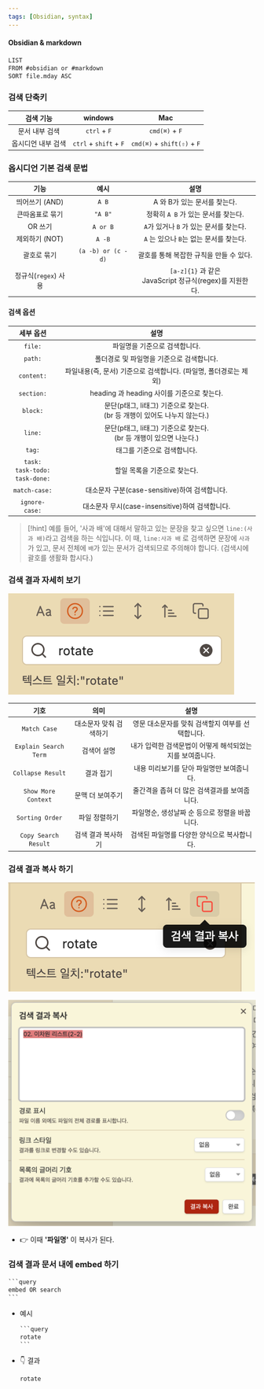 ```yaml
---
tags: [Obsidian, syntax]
---
```

#### Obsidian & markdown
```dataview
LIST
FROM #obsidian or #markdown  
SORT file.mday ASC
```


### 검색 단축키

|     검색 기능      |        windows         |             Mac             |
|:------------------:|:----------------------:|:---------------------------:|
|   문서 내부 검색   |      `ctrl` + `F`      |       `cmd(⌘)` + `F`        |
| 옵시디언 내부 검색 | `ctrl` + `shift` + `F` | `cmd(⌘)` + `shift(⇧)` + `F` |

### 옵시디언 기본 검색 문법

|         기능         |        예시        |                            설명                             |
|:--------------------:|:------------------:|:-----------------------------------------------------------:|
|    띄어쓰기 (AND)    |       `A B`        |                A 와 B가 있는 문서를 찾는다.                 |
|   큰따옴표로 묶기    |      `"A B"`       |             정확히 `A B` 가 있는 문서를 찾는다.             |
|       OR 쓰기        |      `A or B`      |           `A`가 있거나 `B` 가 있는 문서를 찾는다.           |
|    제외하기 (NOT)    |       `A -B`       |           `A` 는 있으나 `B`는 없는 문서를 찾는다.           |
|     괄호로 묶기      | `(a -b) or (c -d)` |           괄호를 통해 복잡한 규칙을 만들 수 있다.           |
| 정규식(`regex`) 사용 |                    | `[a-z]{1}` 과 같은 <br>JavaScript 정규식(regex)를 지원한다. |

#### 검색 옵션

|                 세부 옵션                  |                                     설명                                      |
|:------------------------------------------:|:-----------------------------------------------------------------------------:|
|                  `file:`                   |                         파일명을 기준으로 검색합니다.                         |
|                  `path:`                   |                   폴더경로 및 파일명을 기준으로 검색합니다.                   |
|                 `content:`                 |       파일내용(즉, 문서) 기준으로 검색합니다. (파일명, 폴더경로는 제외)       |
|                 `section:`                 |                  heading 과 heading 사이를 기준으로 찾는다.                   |
|                  `block:`                  | 문단(p태그, li태그) 기준으로 찾는다. <br>(br 등 개행이 있어도 나누지 않는다.) |
|                  `line:`                   |    문단(p태그, li태그) 기준으로 찾는다. <br>(br 등 개행이 있으면 나눈다.)     |
|                   `tag:`                   |                          태그를 기준으로 검색합니다.                          |
| `task:`  <br>`task-todo:` <br>`task-done:` |                         할일 목록을 기준으로 찾는다.                          |
|               `match-case:`                |                 대소문자 구분(case-sensitive)하여 검색합니다.                 |
|               `ignore-case:`               |                대소문자 무시(case-insensitive)하여 검색합니다.                |

> [!hint] 예를 들어, '사과 배'에 대해서 말하고 있는 문장을 찾고 싶으면 `line:(사과 배)`라고 검색을 하는 식입니다. 이 때, `line:사과 배` 로 검색하면 문장에 `사과`가 있고, 문서 전체에 `배`가 있는 문서가 검색되므로 주의해야 합니다. (검색시에 괄호를 생활화 합시다.)


### 검색 결과 자세히 보기
![](assets/Obsidian%20search.png)

|         기호          |          의미          |                           설명                           |
|:---------------------:|:----------------------:|:--------------------------------------------------------:|
|     `Match Case`      | 대소문자 맞춰 검색하기 |     영문 대소문자를 맞춰 검색할지 여부를 선택합니다.     |
| `Explain Search Term` |      검색어 설명       | 내가 입력한 검색문법이 어떻게 해석되었는지를 보여줍니다. |
|   `Collapse Result`   |       결과 접기        |        내용 미리보기를 닫아 파일명만 보여줍니다.         |
|  `Show More Context`  |    문맥 더 보여주기    |       줄간격을 좁혀 더 많은 검색결과를 보여줍니다.       |
|    `Sorting Order`    |     파일 정렬하기      |      파일명순, 생성날짜 순 등으로 정렬을 바꿉니다.       |
| `Copy Search Result`  |   검색 결과 복사하기   |       검색된 파일명를 다양한 양식으로 복사합니다.        |


### 검색 결과 복사 하기
![](assets/Obsidian%20search-1.png)

![](assets/Obsidian%20search-2.png)
- 👉 이때 **'파일명'** 이 복사가 된다.


### 검색 결과 문서 내에 embed 하기
````
```query
embed OR search
```
````


- 예시
	````
	```query
	rotate
	```
	````

- 👇 결과
	```query
	rotate
	```



